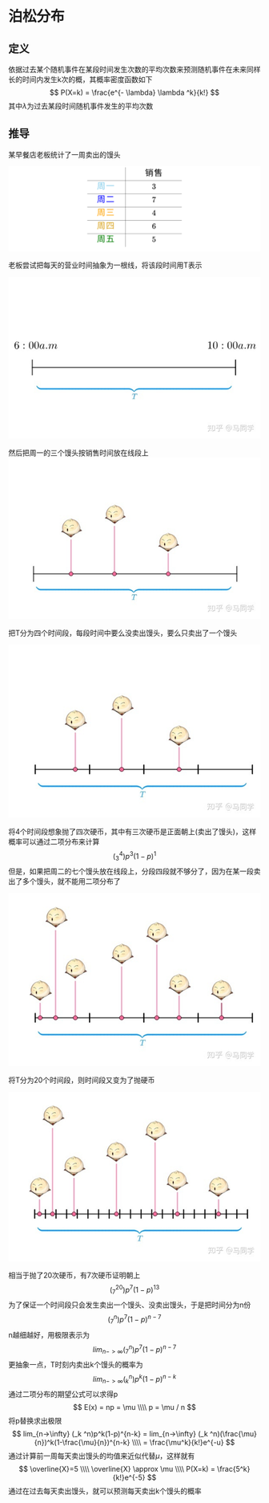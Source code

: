 

# 泊松分布

## 定义

依据过去某个随机事件在某段时间发生次数的平均次数来预测随机事件在未来同样长的时间内发生k次的概，其概率密度函数如下
$$
P(X=k) = \frac{e^{- \lambda} \lambda ^k}{k!}
$$
其中$\lambda$为过去某段时间随机事件发生的平均次数

## 推导

某早餐店老板统计了一周卖出的馒头

![equation](../../img/equation.svg)

老板尝试把每天的营业时间抽象为一根线，将该段时间用T表示

![v2-a03c893a0e32dedcf58aad215a596000_1440w](../../img/v2-a03c893a0e32dedcf58aad215a596000_1440w.jpg)

然后把周一的三个馒头按销售时间放在线段上![v2-063eefa202cdc1201967561c69643bed_1440w](../../img/v2-063eefa202cdc1201967561c69643bed_1440w.jpg)

把T分为四个时间段，每段时间中要么没卖出馒头，要么只卖出了一个馒头

![v2-8eccfd812ec54eefe8c6a21127512778_1440w](../../img/v2-8eccfd812ec54eefe8c6a21127512778_1440w.jpg)

将4个时间段想象抛了四次硬币，其中有三次硬币是正面朝上(卖出了馒头)，这样概率可以通过二项分布来计算
$$
(_3 ^4)p^3 (1-p)^1
$$
但是，如果把周二的七个馒头放在线段上，分段四段就不够分了，因为在某一段卖出了多个馒头，就不能用二项分布了

![v2-b2359584d6ac471f2eea581c33d1cf77_1440w](../../img/v2-b2359584d6ac471f2eea581c33d1cf77_1440w.jpg)

将T分为20个时间段，则时间段又变为了抛硬币

![v2-f665f9b2df9793c5417afa62e5684b14_1440w](../../img/v2-f665f9b2df9793c5417afa62e5684b14_1440w.jpg)

相当于抛了20次硬币，有7次硬币证明朝上
$$
(_{7} ^{20})p^7(1-p)^{13}
$$
为了保证一个时间段只会发生卖出一个馒头、没卖出馒头，于是把时间分为n份
$$
(_{7} ^{n})p^7(1-p)^{n-7}
$$
n越细越好，用极限表示为
$$
lim_{n->\infty} (_7 ^n)p^7(1-p)^{n-7}
$$
更抽象一点，T时刻内卖出k个馒头的概率为
$$
lim_{n->\infty} (_k ^n)p^k(1-p)^{n-k}
$$
通过二项分布的期望公式可以求得p
$$
E(x) = np = \mu \\\\
p = \mu / n
$$
将p替换求出极限
$$
lim_{n->\infty} (_k ^n)p^k(1-p)^{n-k} = lim_{n->\infty} (_k ^n)(\frac{\mu}{n})^k(1-\frac{\mu}{n})^{n-k} \\\\
= \frac{\mu^k}{k!}e^{-u}
$$
通过计算前一周每天卖出馒头的均值来近似代替$\mu$，这样就有
$$
\overline{X}=5 \\\\
\overline{X} \approx \mu \\\\
P(X=k) = \frac{5^k}{k!}e^{-5}
$$
通过在过去每天卖出馒头，就可以预测每天卖出k个馒头的概率